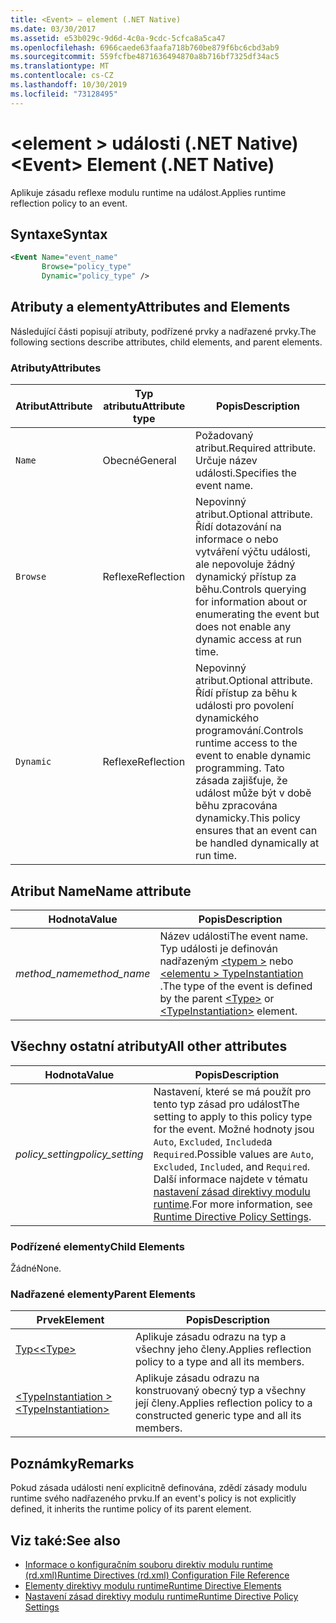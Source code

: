 ```yaml
---
title: <Event> – element (.NET Native)
ms.date: 03/30/2017
ms.assetid: e53b029c-9d6d-4c0a-9cdc-5cfca8a5ca47
ms.openlocfilehash: 6966caede63faafa718b760be879f6bc6cbd3ab9
ms.sourcegitcommit: 559fcfbe4871636494870a8b716bf7325df34ac5
ms.translationtype: MT
ms.contentlocale: cs-CZ
ms.lasthandoff: 10/30/2019
ms.locfileid: "73128495"
---
```

# <a name="event-element-net-native"></a><span data-ttu-id="586be-102">\<element > události (.NET Native)</span><span class="sxs-lookup"><span data-stu-id="586be-102">\<Event> Element (.NET Native)</span></span>
<span data-ttu-id="586be-103">Aplikuje zásadu reflexe modulu runtime na událost.</span><span class="sxs-lookup"><span data-stu-id="586be-103">Applies runtime reflection policy to an event.</span></span>  
  
## <a name="syntax"></a><span data-ttu-id="586be-104">Syntaxe</span><span class="sxs-lookup"><span data-stu-id="586be-104">Syntax</span></span>  
  
```xml  
<Event Name="event_name"   
       Browse="policy_type"   
       Dynamic="policy_type" />  
```  
  
## <a name="attributes-and-elements"></a><span data-ttu-id="586be-105">Atributy a elementy</span><span class="sxs-lookup"><span data-stu-id="586be-105">Attributes and Elements</span></span>  
 <span data-ttu-id="586be-106">Následující části popisují atributy, podřízené prvky a nadřazené prvky.</span><span class="sxs-lookup"><span data-stu-id="586be-106">The following sections describe attributes, child elements, and parent elements.</span></span>  
  
### <a name="attributes"></a><span data-ttu-id="586be-107">Atributy</span><span class="sxs-lookup"><span data-stu-id="586be-107">Attributes</span></span>  
  
|<span data-ttu-id="586be-108">Atribut</span><span class="sxs-lookup"><span data-stu-id="586be-108">Attribute</span></span>|<span data-ttu-id="586be-109">Typ atributu</span><span class="sxs-lookup"><span data-stu-id="586be-109">Attribute type</span></span>|<span data-ttu-id="586be-110">Popis</span><span class="sxs-lookup"><span data-stu-id="586be-110">Description</span></span>|  
|---------------|--------------------|-----------------|  
|`Name`|<span data-ttu-id="586be-111">Obecné</span><span class="sxs-lookup"><span data-stu-id="586be-111">General</span></span>|<span data-ttu-id="586be-112">Požadovaný atribut.</span><span class="sxs-lookup"><span data-stu-id="586be-112">Required attribute.</span></span> <span data-ttu-id="586be-113">Určuje název události.</span><span class="sxs-lookup"><span data-stu-id="586be-113">Specifies the event name.</span></span>|  
|`Browse`|<span data-ttu-id="586be-114">Reflexe</span><span class="sxs-lookup"><span data-stu-id="586be-114">Reflection</span></span>|<span data-ttu-id="586be-115">Nepovinný atribut.</span><span class="sxs-lookup"><span data-stu-id="586be-115">Optional attribute.</span></span> <span data-ttu-id="586be-116">Řídí dotazování na informace o nebo vytváření výčtu události, ale nepovoluje žádný dynamický přístup za běhu.</span><span class="sxs-lookup"><span data-stu-id="586be-116">Controls querying for information about or enumerating the event but does not enable any dynamic access at run time.</span></span>|  
|`Dynamic`|<span data-ttu-id="586be-117">Reflexe</span><span class="sxs-lookup"><span data-stu-id="586be-117">Reflection</span></span>|<span data-ttu-id="586be-118">Nepovinný atribut.</span><span class="sxs-lookup"><span data-stu-id="586be-118">Optional attribute.</span></span> <span data-ttu-id="586be-119">Řídí přístup za běhu k události pro povolení dynamického programování.</span><span class="sxs-lookup"><span data-stu-id="586be-119">Controls runtime access to the event to enable dynamic programming.</span></span> <span data-ttu-id="586be-120">Tato zásada zajišťuje, že událost může být v době běhu zpracována dynamicky.</span><span class="sxs-lookup"><span data-stu-id="586be-120">This policy ensures that an event can be handled dynamically at run time.</span></span>|  
  
## <a name="name-attribute"></a><span data-ttu-id="586be-121">Atribut Name</span><span class="sxs-lookup"><span data-stu-id="586be-121">Name attribute</span></span>  
  
|<span data-ttu-id="586be-122">Hodnota</span><span class="sxs-lookup"><span data-stu-id="586be-122">Value</span></span>|<span data-ttu-id="586be-123">Popis</span><span class="sxs-lookup"><span data-stu-id="586be-123">Description</span></span>|  
|-----------|-----------------|  
|<span data-ttu-id="586be-124">*method_name*</span><span class="sxs-lookup"><span data-stu-id="586be-124">*method_name*</span></span>|<span data-ttu-id="586be-125">Název události</span><span class="sxs-lookup"><span data-stu-id="586be-125">The event name.</span></span> <span data-ttu-id="586be-126">Typ události je definován nadřazeným [\<typem >](type-element-net-native.md) nebo [\<elementu > TypeInstantiation](typeinstantiation-element-net-native.md) .</span><span class="sxs-lookup"><span data-stu-id="586be-126">The type of the event is defined by the parent [\<Type>](type-element-net-native.md) or [\<TypeInstantiation>](typeinstantiation-element-net-native.md) element.</span></span>|  
  
## <a name="all-other-attributes"></a><span data-ttu-id="586be-127">Všechny ostatní atributy</span><span class="sxs-lookup"><span data-stu-id="586be-127">All other attributes</span></span>  
  
|<span data-ttu-id="586be-128">Hodnota</span><span class="sxs-lookup"><span data-stu-id="586be-128">Value</span></span>|<span data-ttu-id="586be-129">Popis</span><span class="sxs-lookup"><span data-stu-id="586be-129">Description</span></span>|  
|-----------|-----------------|  
|<span data-ttu-id="586be-130">*policy_setting*</span><span class="sxs-lookup"><span data-stu-id="586be-130">*policy_setting*</span></span>|<span data-ttu-id="586be-131">Nastavení, které se má použít pro tento typ zásad pro událost</span><span class="sxs-lookup"><span data-stu-id="586be-131">The setting to apply to this policy type for the event.</span></span> <span data-ttu-id="586be-132">Možné hodnoty jsou `Auto`, `Excluded`, `Included`a `Required`.</span><span class="sxs-lookup"><span data-stu-id="586be-132">Possible values are `Auto`, `Excluded`, `Included`, and `Required`.</span></span> <span data-ttu-id="586be-133">Další informace najdete v tématu [nastavení zásad direktivy modulu runtime](runtime-directive-policy-settings.md).</span><span class="sxs-lookup"><span data-stu-id="586be-133">For more information, see [Runtime Directive Policy Settings](runtime-directive-policy-settings.md).</span></span>|  
  
### <a name="child-elements"></a><span data-ttu-id="586be-134">Podřízené elementy</span><span class="sxs-lookup"><span data-stu-id="586be-134">Child Elements</span></span>  
 <span data-ttu-id="586be-135">Žádné</span><span class="sxs-lookup"><span data-stu-id="586be-135">None.</span></span>  
  
### <a name="parent-elements"></a><span data-ttu-id="586be-136">Nadřazené elementy</span><span class="sxs-lookup"><span data-stu-id="586be-136">Parent Elements</span></span>  
  
|<span data-ttu-id="586be-137">Prvek</span><span class="sxs-lookup"><span data-stu-id="586be-137">Element</span></span>|<span data-ttu-id="586be-138">Popis</span><span class="sxs-lookup"><span data-stu-id="586be-138">Description</span></span>|  
|-------------|-----------------|  
|[<span data-ttu-id="586be-139">Typ\<</span><span class="sxs-lookup"><span data-stu-id="586be-139">\<Type></span></span>](type-element-net-native.md)|<span data-ttu-id="586be-140">Aplikuje zásadu odrazu na typ a všechny jeho členy.</span><span class="sxs-lookup"><span data-stu-id="586be-140">Applies reflection policy to a type and all its members.</span></span>|  
|[<span data-ttu-id="586be-141">\<TypeInstantiation ></span><span class="sxs-lookup"><span data-stu-id="586be-141">\<TypeInstantiation></span></span>](typeinstantiation-element-net-native.md)|<span data-ttu-id="586be-142">Aplikuje zásadu odrazu na konstruovaný obecný typ a všechny její členy.</span><span class="sxs-lookup"><span data-stu-id="586be-142">Applies reflection policy to a constructed generic type and all its members.</span></span>|  
  
## <a name="remarks"></a><span data-ttu-id="586be-143">Poznámky</span><span class="sxs-lookup"><span data-stu-id="586be-143">Remarks</span></span>  
 <span data-ttu-id="586be-144">Pokud zásada události není explicitně definována, zdědí zásady modulu runtime svého nadřazeného prvku.</span><span class="sxs-lookup"><span data-stu-id="586be-144">If an event's policy is not explicitly defined, it inherits the runtime policy of its parent element.</span></span>  
  
## <a name="see-also"></a><span data-ttu-id="586be-145">Viz také:</span><span class="sxs-lookup"><span data-stu-id="586be-145">See also</span></span>

- [<span data-ttu-id="586be-146">Informace o konfiguračním souboru direktiv modulu runtime (rd.xml)</span><span class="sxs-lookup"><span data-stu-id="586be-146">Runtime Directives (rd.xml) Configuration File Reference</span></span>](runtime-directives-rd-xml-configuration-file-reference.md)
- [<span data-ttu-id="586be-147">Elementy direktivy modulu runtime</span><span class="sxs-lookup"><span data-stu-id="586be-147">Runtime Directive Elements</span></span>](runtime-directive-elements.md)
- [<span data-ttu-id="586be-148">Nastavení zásad direktivy modulu runtime</span><span class="sxs-lookup"><span data-stu-id="586be-148">Runtime Directive Policy Settings</span></span>](runtime-directive-policy-settings.md)
